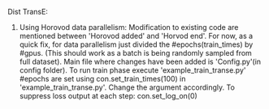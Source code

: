 Dist TransE:
1. Using Horovod data parallelism: Modification to existing code are mentioned between 'Horovod added' and 'Horvod end'. For now, as a quick fix, for data parallelism just divided the #epochs(train_times) by #gpus. (This should work as a batch is being randomly sampled from full dataset).
Main file where changes have been added is 'Config.py'(in config folder).
To run train phase execute 'example_train_transe.py'
#epochs are set using con.set_train_times(100) in 'example_train_transe.py'. Change the argument accordingly. To suppress loss output at each step: con.set_log_on(0)
